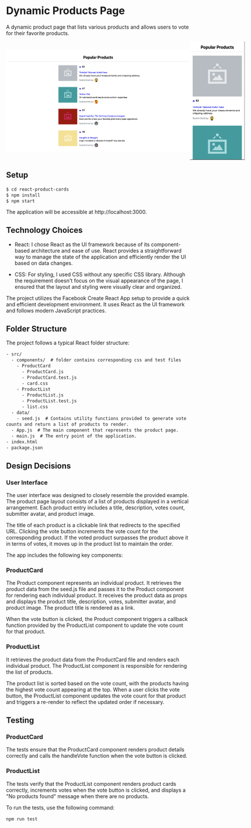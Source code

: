 # Dynamic Products Page

A dynamic product page that lists various products and allows users to vote for their favorite products.

<div style="display: flex; align-items: center;">
  <img width="600" alt="" src="./public/images/readme/web-size.png">
  <img width="150" alt="" src="./public/images/readme/phone-size.png">
</div>



## Setup

``` shell
$ cd react-product-cards
$ npm install
$ npm start
```
The application will be accessible at http://localhost:3000.



## Technology Choices
- React: I chose React as the UI framework because of its component-based architecture and ease of use. React provides a straightforward way to manage the state of the application and efficiently render the UI based on data changes.

- CSS: For styling, I used CSS without any specific CSS library. Although the requirement doesn't focus on the visual appearance of the page, I ensured that the layout and styling were visually clear and organized.

The project utilizes the Facebook Create React App setup to provide a quick and efficient development environment. It uses React as the UI framework and follows modern JavaScript practices.


## Folder Structure
The project follows a typical React folder structure:
``` shell
- src/
  - components/  # folder contains corresponding css and test files
    - ProductCard
      - ProductCard.js
      - ProductCard.test.js
      - card.css
    - ProductList
      - ProductList.js
      - ProductList.test.js
      - list.css
  - data/
    - seed.js  # Contains utility functions provided to generate vote counts and return a list of products to render.
  - App.js  # The main component that represents the product page.
  - main.js  # The entry point of the application.
- index.html
- package.json

```
## Design Decisions
### User Interface

The user interface was designed to closely resemble the provided example. The product page layout consists of a list of products displayed in a vertical arrangement. Each product entry includes a title, description, votes count, submitter avatar, and product image.

The title of each product is a clickable link that redirects to the specified URL. Clicking the vote button increments the vote count for the corresponding product. If the voted product surpasses the product above it in terms of votes, it moves up in the product list to maintain the order.

The app includes the following key components:


### ProductCard
The Product component represents an individual product.  It retrieves the product data from the seed.js file and passes it to the Product component for rendering each individual product. It receives the product data as props and displays the product title, description, votes, submitter avatar, and product image. The product title is rendered as a link.

When the vote button is clicked, the Product component triggers a callback function provided by the ProductList component to update the vote count for that product.

### ProductList
It retrieves the product data from the ProductCard file and renders each individual product. 
The ProductList component is responsible for rendering the list of products.

The product list is sorted based on the vote count, with the products having the highest vote count appearing at the top. When a user clicks the vote button, the ProductList component updates the vote count for that product and triggers a re-render to reflect the updated order if necessary.


## Testing

### ProductCard
The tests ensure that the ProductCard component renders product details correctly and calls the handleVote function when the vote button is clicked.

### ProductList
The tests verify that the ProductList component renders product cards correctly, increments votes when the vote button is clicked, and displays a "No products found" message when there are no products.

To run the tests, use the following command:

``` shell
npm run test
```

